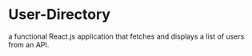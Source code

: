 # User-Directory

a functional React.js application that fetches and displays a list of users from an API.
